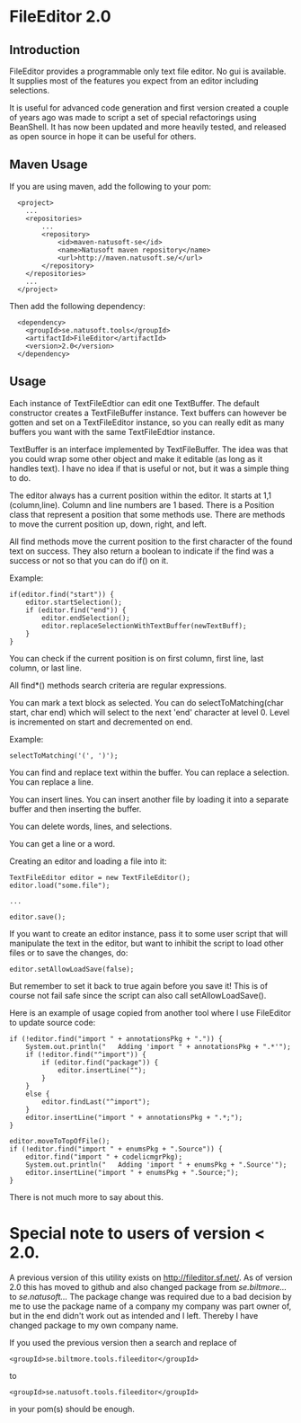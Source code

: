 # FileEditor 2.0

## Introduction

FileEditor provides a programmable only text file editor. No gui is
available. It supplies most of the features you expect from an editor
including selections.

It is useful for advanced code generation and first version created
a couple of years ago was made to script a set of special refactorings
using BeanShell. It has now been updated and more heavily tested,
and released as open source in hope it can be useful for others.

## Maven Usage

If you are using maven, add the following to your pom:

	  <project>
	    ...
	    <repositories>
	        ...
	        <repository>
	            <id>maven-natusoft-se</id>
	            <name>Natusoft maven repository</name>
	            <url>http://maven.natusoft.se/</url>
	        </repository>
	    </repositories>
	    ...
	  </project>

Then add the following dependency:

	  <dependency>
	    <groupId>se.natusoft.tools</groupId>
	    <artifactId>FileEditor</artifactId>
	    <version>2.0</version>
	  </dependency>

## Usage

Each instance of TextFileEdtior can edit one TextBuffer. The default constructor
creates a TextFileBuffer instance. Text buffers can however be gotten and set on a
TextFileEditor instance, so you can really edit as many buffers you want with the
same TextFileEdtior instance.

TextBuffer is an interface implemented by TextFileBuffer. The idea was that you could
wrap some other object and make it editable (as long as it handles text). I have no
idea if that is useful or not, but it was a simple thing to do.

The editor always has a current position within the editor. It starts at 1,1 (column,line).
Column and line numbers are 1 based. There is a Position class that represent a position
that some methods use. There are methods to move the current position up, down, right, and left.

All find methods move the current position to the first character of the found text on success.
They also return a boolean to indicate if the find was a success or not so that you can do if()
on it.

Example:


	if(editor.find("start")) {
	    editor.startSelection();
	    if (editor.find("end")) {
	        editor.endSelection();
	        editor.replaceSelectionWithTextBuffer(newTextBuff);
	    }
	}

You can check if the current position is on first column, first line,
last column, or last line.

All find*() methods search criteria are regular expressions.

You can mark a text block as selected. You can do
selectToMatching(char start, char end) which will select to the next
'end' character at level 0. Level is incremented on start and decremented
on end. 

Example:

	selectToMatching('(', ')');

You can find and replace text within the buffer. You can replace a
selection. You can replace a line.

You can insert lines. You can insert another file by loading it into
a separate buffer and then inserting the buffer.

You can delete words, lines, and selections.

You can get a line or a word.

Creating an editor and loading a file into it:

	TextFileEditor editor = new TextFileEditor();
	editor.load("some.file");
  
	...
  
	editor.save();

If you want to create an editor instance, pass it to some user script
that will manipulate the text in the editor, but want to inhibit the
script to load other files or to save the changes, do:

	editor.setAllowLoadSave(false);

But remember to set it back to true again before you save it! This is
of course not fail safe since the script can also call setAllowLoadSave().

Here is an example of usage copied from another tool where I use
FileEditor to update source code:

	if (!editor.find("import " + annotationsPkg + ".")) {
	    System.out.println("   Adding 'import " + annotationsPkg + ".*'");
	    if (!editor.find("^import")) { 
	        if (editor.find("package")) {
	            editor.insertLine("");
	        }
	    }
	    else {
	        editor.findLast("^import");
	    }
	    editor.insertLine("import " + annotationsPkg + ".*;");
	}

	editor.moveToTopOfFile();
	if (!editor.find("import " + enumsPkg + ".Source")) {
	    editor.find("import " + codelicmgrPkg);
	    System.out.println("   Adding 'import " + enumsPkg + ".Source'");
	    editor.insertLine("import " + enumsPkg + ".Source;");
	}


There is not much more to say about this. 


# Special note to users of version < 2.0.

A previous version of this utility exists on <http://fileditor.sf.net/>.
As of version 2.0 this has moved to github and also changed package from _se.biltmore..._
to _se.natusoft..._ The package change was required due to a bad decision by me to use the
package name of a company my company was part owner of, but in the end didn't work out as
intended and I left. Thereby I have changed package to my own company name.

If you used the previous version then a search and replace of

    <groupId>se.biltmore.tools.fileeditor</groupId>

to

    <groupId>se.natusoft.tools.fileeditor</groupId>

in your pom(s) should be enough.